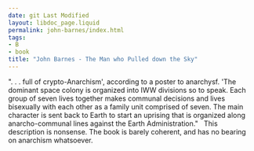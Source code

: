 ```yaml
---
date: git Last Modified
layout: libdoc_page.liquid
permalink: john-barnes/index.html
tags:
- B
- book
title: "John Barnes - The Man who Pulled down the Sky"
---
```


". . . full of crypto-Anarchism', according to a poster to anarchysf. 'The dominant space colony is organized into IWW divisions so to speak.  Each group of seven lives together makes communal decisions and lives bisexually with each other as a family unit comprised of seven. The main character is sent back to Earth to start an uprising that is organized along anarcho-communal lines against the Earth Administration."
 
This  description is nonsense. The book is barely coherent, and has no bearing on  anarchism whatsoever.